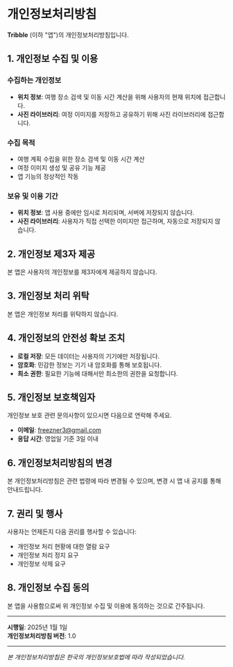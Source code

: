 # 개인정보처리방침

**Tribble** (이하 "앱")의 개인정보처리방침입니다.

## 1. 개인정보 수집 및 이용

### 수집하는 개인정보
- **위치 정보**: 여행 장소 검색 및 이동 시간 계산을 위해 사용자의 현재 위치에 접근합니다.
- **사진 라이브러리**: 여정 이미지를 저장하고 공유하기 위해 사진 라이브러리에 접근합니다.

### 수집 목적
- 여행 계획 수립을 위한 장소 검색 및 이동 시간 계산
- 여정 이미지 생성 및 공유 기능 제공
- 앱 기능의 정상적인 작동

### 보유 및 이용 기간
- **위치 정보**: 앱 사용 중에만 임시로 처리되며, 서버에 저장되지 않습니다.
- **사진 라이브러리**: 사용자가 직접 선택한 이미지만 접근하며, 자동으로 저장되지 않습니다.

## 2. 개인정보 제3자 제공

본 앱은 사용자의 개인정보를 제3자에게 제공하지 않습니다.

## 3. 개인정보 처리 위탁

본 앱은 개인정보 처리를 위탁하지 않습니다.

## 4. 개인정보의 안전성 확보 조치

- **로컬 저장**: 모든 데이터는 사용자의 기기에만 저장됩니다.
- **암호화**: 민감한 정보는 기기 내 암호화를 통해 보호됩니다.
- **최소 권한**: 필요한 기능에 대해서만 최소한의 권한을 요청합니다.

## 5. 개인정보 보호책임자

개인정보 보호 관련 문의사항이 있으시면 다음으로 연락해 주세요.

- **이메일**: freezner3@gmail.com
- **응답 시간**: 영업일 기준 3일 이내

## 6. 개인정보처리방침의 변경

본 개인정보처리방침은 관련 법령에 따라 변경될 수 있으며, 변경 시 앱 내 공지를 통해 안내드립니다.

## 7. 권리 및 행사

사용자는 언제든지 다음 권리를 행사할 수 있습니다:
- 개인정보 처리 현황에 대한 열람 요구
- 개인정보 처리 정지 요구
- 개인정보 삭제 요구

## 8. 개인정보 수집 동의

본 앱을 사용함으로써 위 개인정보 수집 및 이용에 동의하는 것으로 간주됩니다.

---

**시행일**: 2025년 1월 1일  
**개인정보처리방침 버전**: 1.0

---

*본 개인정보처리방침은 한국의 개인정보보호법에 따라 작성되었습니다.*
